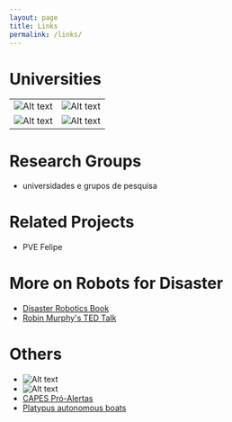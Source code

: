 ```yaml
---
layout: page
title: Links
permalink: /links/
---
```


# Universities

| | |
| --- | --- |
| ![Alt text](../images/pucrs.jpg?raw=true "PUCRS" ) | ![Alt text](../images/ufrn.jpg?raw=true "UFRN" ) |
| ![Alt text](../images/ufrgs.jpg?raw=true "UFRGS" ) | ![Alt text](../images/ufsc.jpg?raw=true "UFSC" ) |


# Research Groups


 - universidades e grupos de pesquisa
 
# Related Projects 
 
- PVE Felipe

# More on Robots for Disaster

- [Disaster Robotics Book](https://mitpress.mit.edu/books/disaster-robotics)
- [Robin Murphy's TED Talk](https://www.ted.com/talks/robin_murphy_these_robots_come_to_the_rescue_after_a_disaster)
 
# Others

- ![Alt text](../images/cemaden.jpg?raw=true "CEMADEN" )
- ![Alt text](../images/capes.png?raw=true "CAPES" )
- [CAPES Pró-Alertas](http://www.capes.gov.br/bolsas/programas-especiais/pro-alertas)
- [Platypus autonomous boats](http://senseplatypus.com/)

 

